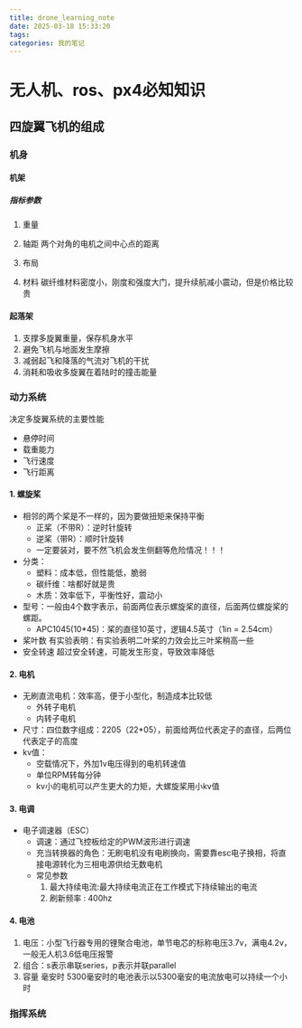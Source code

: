 ```yaml
---
title: drone_learning_note
date: 2025-03-18 15:33:20
tags:
categories: 我的笔记
---
```

# 无人机、ros、px4必知知识
## 四旋翼飞机的组成
### 机身
#### 机架
##### 指标参数
1. 重量

2. 轴距
两个对角的电机之间中心点的距离
3. 布局
4. 材料
碳纤维材料密度小，刚度和强度大门，提升续航减小震动，但是价格比较贵

#### 起落架
1. 支撑多旋翼重量，保存机身水平
2. 避免飞机与地面发生摩擦
3. 减弱起飞和降落的气流对飞机的干扰
4. 消耗和吸收多旋翼在着陆时的撞击能量

### 动力系统
决定多旋翼系统的主要性能
- 悬停时间
- 载重能力
- 飞行速度
- 飞行距离

#### 1. 螺旋桨
- 相邻的两个桨是不一样的，因为要做扭矩来保持平衡
  - 正桨（不带R）：逆时针旋转
  - 逆桨（带R）：顺时针旋转
  - 一定要装对，要不然飞机会发生侧翻等危险情况！！！
- 分类：
  - 塑料：成本低，但性能低，脆弱
  - 碳纤维：啥都好就是贵
  - 木质：效率低下，平衡性好，震动小
- 型号：一般由4个数字表示，前面两位表示螺旋桨的直径，后面两位螺旋桨的螺距。
  - APC1045(10*45)：桨的直径10英寸，逻辑4.5英寸（1in = 2.54cm）
- 桨叶数
有实验表明：有实验表明二叶桨的力效会比三叶桨稍高一些
- 安全转速
超过安全转速，可能发生形变，导致效率降低

#### 2. 电机
- 无刷直流电机：效率高，便于小型化，制造成本比较低
  - 外转子电机
  - 内转子电机
- 尺寸：四位数字组成：2205（22*05），前面给两位代表定子的直径，后两位代表定子的高度
- kv值：
  - 空载情况下，外加1v电压得到的电机转速值
  - 单位RPM转每分钟
  - kv小的电机可以产生更大的力矩，大螺旋桨用小kv值

#### 3. 电调
- 电子调速器（ESC）
  - 调速：通过飞控板给定的PWM波形进行调速
  - 充当转换器的角色：无刷电机没有电刷换向，需要靠esc电子换相，将直接电源转化为三相电源供给无数电机
  - 常见参数
    1. 最大持续电流:最大持续电流正在工作模式下持续输出的电流
    2. 刷新频率 :  400hz

#### 4. 电池
1. 电压：小型飞行器专用的锂聚合电池，单节电芯的标称电压3.7v，满电4.2v，一般无人机3.6低电压报警
2. 组合：s表示串联series，p表示并联parallel
3. 容量 毫安时
5300毫安时的电池表示以5300毫安的电流放电可以持续一个小时

### 指挥系统 